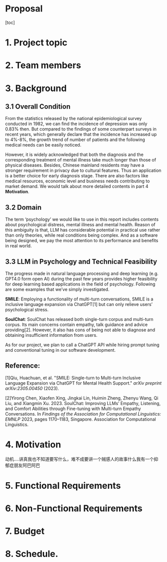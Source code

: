 



# Proposal

[toc]

# 1. Project topic

# 2. Team members

# 3. Background

## 3.1 Overall Condition
From the statistics released by the national epidemiological survey conducted in 1982, we can find the incidence of depression was only 0.83% then. But compared to the findings of some counterpart surveys in recent years, which generally declare that the incidence has increased up to 4%-8%, the growth trend of number of patients and the following medical needs can be easily noticed.  

However, it is widely acknowledged that both the diagnosis and the corresponding treatment of mental illness take much longer than those of physical diseases. Besides,  Chinese mainland residents may have a stronger requirement in privacy due to cultural features. Thus an application is a better choice for early diagnosis stage. There are also factors like medical resources, economic level and business needs contributing to market demand. We would talk about more detailed contents in part 4 **Motivation**.
## 3.2 Domain
The term ‘psychology’ we would like to use in this report includes contents about psychological distress, mental illness and mental health. Reason of this ambiguity is that, LLM has considerable potential in practical use rather than only theories, while real conditions being complex. And as a software being designed, we pay the most attention to its performance and benefits in real world.
## 3.3 LLM in Psychology and Technical Feasibility
The progress made in natural language processing and deep learning (e.g. GPT4.0 form open AI) during the past few years provides higher feasibility for deep learning based applications in the field of psychology. Following are some examples that we’ve simply investigated.  

**SMILE**: Employing a functionality of multi-turn conversations, SMILE is a inclusive language expansion via ChatGPT[1] but can only relieve users’ psychological stress.  

**SoulChat**: SoulChat has released both single-turn corpus and multi-turn corpus. Its main concerns contain empathy, talk guidance and advice providing[2]. However, it also has cons of being not able to diagnose and obtaining insufficient information from users.  

As for our project, we plan to call a ChatGPT API while hiring prompt tuning and conventional tuning in our software development.

## Reference:
[1]Qiu, Huachuan, et al. "SMILE: Single-turn to Multi-turn Inclusive Language Expansion via ChatGPT for Mental Health Support." *arXiv preprint arXiv:2305.00450* (2023).

[2]Yirong Chen, Xiaofen Xing, Jingkai Lin, Huimin Zheng, Zhenyu Wang, Qi Liu, and Xiangmin Xu. 2023. SoulChat: Improving LLMs’ Empathy, Listening, and Comfort Abilities through Fine-tuning with Multi-turn Empathy Conversations. In *Findings of the Association for Computational Linguistics: EMNLP* 2023, pages 1170–1183, Singapore. Association for Computational Linguistics.

# 4. Motivation

动机....讲真我也不知道要写什么，难不成要讲一个贼感人的故事什么我有一个抑郁症朋友阿巴阿巴

# 5. Functional Requirements 

# 6. Non-Functional Requirements

# 7. Budget

# 8. Schedule.
